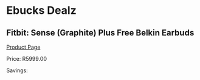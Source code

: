 
# Ebucks Dealz
## Fitbit: Sense (Graphite) Plus Free Belkin Earbuds
[Product Page](https://www.ebucks.com/web/shop/productSelected.do?prodId=1140340926&catId=842821695)

Price: R5999.00

Savings: 


	